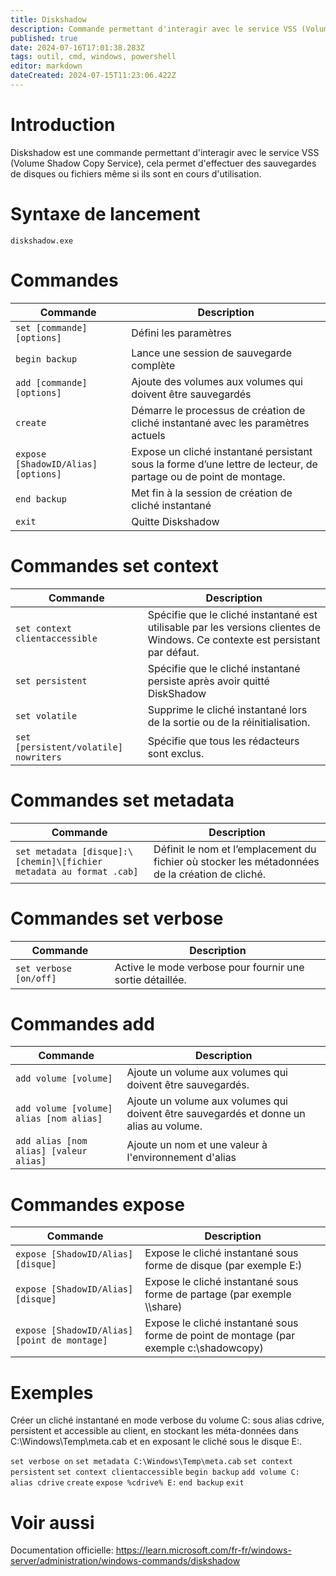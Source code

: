 ```yaml
---
title: Diskshadow
description: Commande permettant d'interagir avec le service VSS (Volume Shadow Copy Service), cela permet d'effectuer des sauvegardes de disques ou fichiers même si ils sont en cours d'utilisation
published: true
date: 2024-07-16T17:01:38.283Z
tags: outil, cmd, windows, powershell
editor: markdown
dateCreated: 2024-07-15T11:23:06.422Z
---
```


# Introduction

Diskshadow est une commande permettant d'interagir avec le service VSS (Volume Shadow Copy Service), cela permet d'effectuer des sauvegardes de disques ou fichiers même si ils sont en cours d'utilisation.

# Syntaxe de lancement

`diskshadow.exe`

# Commandes

| Commande                            | Description                                                                                                      |
| ----------------------------------- | ---------------------------------------------------------------------------------------------------------------- |
| `set [commande] [options]`          | Défini les paramètres                                                                                            |
| `begin backup`                      | Lance une session de sauvegarde complète                                                                         |
| `add [commande] [options]`          | Ajoute des volumes aux volumes qui doivent être sauvegardés                                                      |
| `create`                            | Démarre le processus de création de cliché instantané avec les paramètres actuels                                |
| `expose [ShadowID/Alias] [options]` | Expose un cliché instantané persistant sous la forme d’une lettre de lecteur, de partage ou de point de montage. |
| `end backup`                        | Met fin à la session de création de cliché instantané                                                            |
| `exit`                              | Quitte Diskshadow                                                                                                |

# Commandes set context

| Commande                              | Description                                                                                                                   |
| ------------------------------------- | ----------------------------------------------------------------------------------------------------------------------------- |
| `set context clientaccessible`        | Spécifie que le cliché instantané est utilisable par les versions clientes de Windows. Ce contexte est persistant par défaut. |
| `set persistent`                      | Spécifie que le cliché instantané persiste après avoir quitté DiskShadow                                                      |
| `set volatile`                        | Supprime le cliché instantané lors de la sortie ou de la réinitialisation.                                                    |
| `set [persistent/volatile] nowriters` | Spécifie que tous les rédacteurs sont exclus.                                                                                 |

# Commandes set metadata

| Commande                                                            | Description                                                                                     |
| ------------------------------------------------------------------- | ----------------------------------------------------------------------------------------------- |
| `set metadata [disque]:\[chemin]\[fichier metadata au format .cab]` | Définit le nom et l’emplacement du fichier où stocker les métadonnées de la création de cliché. |

# Commandes set verbose

| Commande               | Description                                               |
| ---------------------- | --------------------------------------------------------- |
| `set verbose [on/off]` | Active le mode verbose pour fournir une sortie détaillée. |

# Commandes add

| Commande                                | Description                                                                            |
| --------------------------------------- | -------------------------------------------------------------------------------------- |
| `add volume [volume]`                   | Ajoute un volume aux volumes qui doivent être sauvegardés.                             |
| `add volume [volume] alias [nom alias]` | Ajoute un volume aux volumes qui doivent être sauvegardés et donne un alias au volume. |
| `add alias [nom alias] [valeur alias]`  | Ajoute un nom et une valeur à l'environnement d'alias                                  |

# Commandes expose

| Commande                                     | Description                                                                            |
| -------------------------------------------- | -------------------------------------------------------------------------------------- |
| `expose [ShadowID/Alias] [disque]`           | Expose le cliché instantané sous forme de disque (par exemple E:)                      |
| `expose [ShadowID/Alias] [disque]`           | Expose le cliché instantané sous forme de partage (par exemple \\\share)               |
| `expose [ShadowID/Alias] [point de montage]` | Expose le cliché instantané sous forme de point de montage (par exemple c:\shadowcopy) |

# Exemples

Créer un cliché instantané en mode verbose du volume C: sous alias cdrive, persistent et accessible au client, en stockant les méta-données dans C:\Windows\Temp\meta.cab et en exposant le cliché sous le disque E:.

`set verbose on`
`set metadata C:\Windows\Temp\meta.cab`
`set context persistent`
`set context clientaccessible`
`begin backup`
`add volume C: alias cdrive`
`create`
`expose %cdrive% E:`
`end backup`
`exit`

# Voir aussi

Documentation officielle:
https://learn.microsoft.com/fr-fr/windows-server/administration/windows-commands/diskshadow
